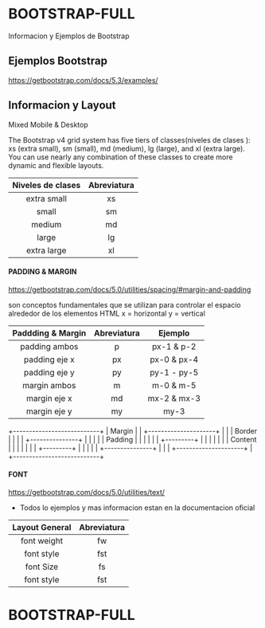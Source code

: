 # BOOTSTRAP-FULL



Informacion y Ejemplos de Bootstrap 

## Ejemplos Bootstrap

https://getbootstrap.com/docs/5.3/examples/



## Informacion y Layout 


Mixed Mobile & Desktop

The Bootstrap v4 grid system has five tiers of classes(niveles de clases ): xs (extra small), sm (small), md (medium), lg (large), and xl (extra large). You can use nearly any combination of these classes to create more dynamic and flexible layouts.

| Niveles de clases  | Abreviatura |
|:------------------:|:---------:|
| extra small        | xs  | 
| small              | sm  | 
| medium             | md  | 
| large              | lg  | 
| extra large        | xl  | 

####  PADDING & MARGIN 

https://getbootstrap.com/docs/5.0/utilities/spacing/#margin-and-padding

son conceptos fundamentales que se utilizan para controlar el espacio alrededor de los elementos HTML
x = horizontal 
y = vertical

| Paddding & Margin  | Abreviatura | Ejemplo |
|:------------------:|:---------:|:-----------:|
| padding ambos      | p           | px-1 & p-2|
| padding eje x      | px           | px-0 & px-4|
| padding eje y      | py    | py-1 - py-5 
| margin  ambos      | m    | m-0 & m-5 
| margin  eje x      | md   | mx-2 & mx-3 
| margin  eje y      | my   | my-3

+---------------------------+
| Margin                    |
|  +---------------------+  |
|  | Border              |  |
|  |  +---------------+  |  |
|  |  | Padding       |  |  |
|  |  |  +---------+  |  |  |
|  |  |  | Content |  |  |  |
|  |  |  +---------+  |  |  |
|  |  +---------------+  |  |
|  +---------------------+  |
+---------------------------+



#### FONT 

https://getbootstrap.com/docs/5.0/utilities/text/

- Todos lo ejemplos y mas informacion estan en la documentacion oficial

| Layout General     | Abreviatura |
|:------------------:|:---------:|
| font weight     | fw           |
| font style     | fst           |
| font Size     | fs             |
| font style     | fst           |






# BOOTSTRAP-FULL
